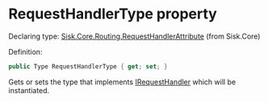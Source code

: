 <!--

Copyrights 2023 Sisk Framework - CypherPotato
Published under MIT license

!!! DO NOT EDIT THIS FILE !!!
This file was generated by a tool in the Sisk package. To edit the information in this documentation,
edit the XML documentation present in the Sisk source code.

-->


# RequestHandlerType property

Declaring type: [Sisk.Core.Routing.RequestHandlerAttribute](/read?q=/contents/spec/Sisk.Core.Routing.RequestHandlerAttribute.md) (from Sisk.Core)


Definition:

```cs
public Type RequestHandlerType { get; set; }
```

Gets or sets the type that implements <a href="/read?q=/contents/spec/Sisk.Core.Routing.IRequestHandler.md">IRequestHandler</a> which will be instantiated.

